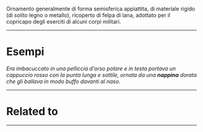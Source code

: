 Ornamento generalmente di forma semisferica appiattita, di materiale rigido (di solito legno o metallo), ricoperto di felpa di lana, adottato per il copricapo degli eserciti di alcuni corpi militari.

----------------------------------------------------------------

# Esempi
_Era imbacuccato in una pelliccia d'orso polare e in testa portava un cappuccio rosso con la punta lunga e sottile, ornata da una **nappina** dorata che gli ballava in modo buffo davanti al naso._

----------------------------------------------------------------

# Related to


----------------------------------------------------------------